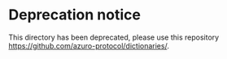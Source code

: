 # Deprecation notice
This directory has been deprecated, please use this repository https://github.com/azuro-protocol/dictionaries/.
